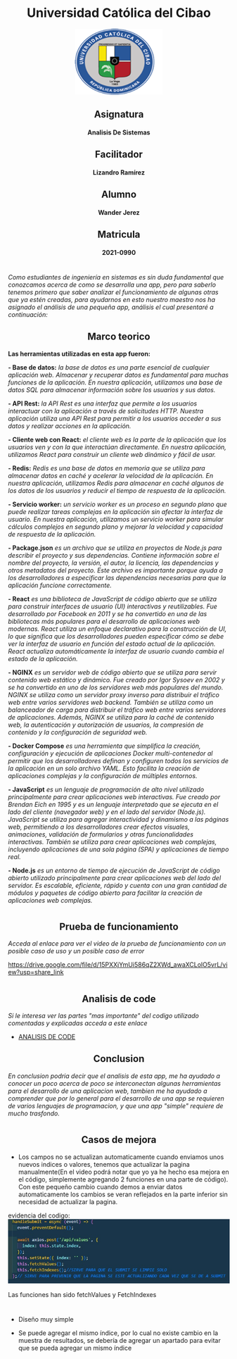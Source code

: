 <center> <h1>Universidad Católica del Cibao</h1> </center>
<center><img src="./multimedia/logo.png" height="150" width="200"></center>

<center> <h2>Asignatura</h2> </center>
<center> <h4>Analisis De Sistemas</h4> </center>
<center> <h2>Facilitador</h2> </center>
<center> <h4>Lizandro Ramírez</h4> </center>
<center> <h2>Alumno</h2> </center>
<center> <h4>Wander Jerez</h4> </center>
<center> <h2>Matricula</h2> </center>
<center> <h4>2021-0990</h4> </center>

#
#


#
#

*Como estudiantes de ingeniería en sistemas es sin duda fundamental que conozcamos acerca de como se desarrolla una app, pero para saberlo tenemos primero que saber analizar el funcionamiento de algunas otras que ya estén creadas, para ayudarnos en esto nuestro maestro nos ha asignado el análisis de una pequeña app, análisis el cual presentaré a continuación:*

<center> <h2>Marco teorico</h2> </center>

**Las herramientas utilizadas en esta app fueron:**

**- Base de datos:** *la base de datos es una parte esencial de cualquier aplicación web. Almacenar y recuperar datos es fundamental para muchas funciones de la aplicación. En nuestra aplicación, utilizamos una base de datos SQL para almacenar información sobre los usuarios y sus datos.*

**- API Rest:** *la API Rest es una interfaz que permite a los usuarios interactuar con la aplicación a través de solicitudes HTTP. Nuestra aplicación utiliza una API Rest para permitir a los usuarios acceder a sus datos y realizar acciones en la aplicación.*

**- Cliente web con React:** *el cliente web es la parte de la aplicación que los usuarios ven y con la que interactúan directamente. En nuestra aplicación, utilizamos React para construir un cliente web dinámico y fácil de usar.*

**- Redis:** *Redis es una base de datos en memoria que se utiliza para almacenar datos en caché y acelerar la velocidad de la aplicación. En nuestra aplicación, utilizamos Redis para almacenar en caché algunos de los datos de los usuarios y reducir el tiempo de respuesta de la aplicación.*

**- Servicio worker:** *un servicio worker es un proceso en segundo plano que puede realizar tareas complejas en la aplicación sin afectar la interfaz de usuario. En nuestra aplicación, utilizamos un servicio worker para simular cálculos complejos en segundo plano y mejorar la velocidad y capacidad de respuesta de la aplicación.*

**- Package.json** *es un archivo que se utiliza en proyectos de Node.js para describir el proyecto y sus dependencias. Contiene información sobre el nombre del proyecto, la versión, el autor, la licencia, las dependencias y otros metadatos del proyecto. Este archivo es importante porque ayuda a los desarrolladores a especificar las dependencias necesarias para que la aplicación funcione correctamente.*

**- React** *es una biblioteca de JavaScript de código abierto que se utiliza para construir interfaces de usuario (UI) interactivas y reutilizables. Fue desarrollado por Facebook en 2011 y se ha convertido en una de las bibliotecas más populares para el desarrollo de aplicaciones web modernas. React utiliza un enfoque declarativo para la construcción de UI, lo que significa que los desarrolladores pueden especificar cómo se debe ver la interfaz de usuario en función del estado actual de la aplicación. React actualiza automáticamente la interfaz de usuario cuando cambia el estado de la aplicación.*

**- NGINX** *es un servidor web de código abierto que se utiliza para servir contenido web estático y dinámico. Fue creado por Igor Sysoev en 2002 y se ha convertido en uno de los servidores web más populares del mundo. NGINX se utiliza como un servidor proxy inverso para distribuir el tráfico web entre varios servidores web backend. También se utiliza como un balanceador de carga para distribuir el tráfico web entre varios servidores de aplicaciones. Además, NGINX se utiliza para la caché de contenido web, la autenticación y autorización de usuarios, la compresión de contenido y la configuración de seguridad web.*

**- Docker Compose** *es una herramienta que simplifica la creación, configuración y ejecución de aplicaciones Docker multi-contenedor al permitir que los desarrolladores definan y configuren todos los servicios de la aplicación en un solo archivo YAML. Esto facilita la creación de aplicaciones complejas y la configuración de múltiples entornos.*

**- JavaScript** *es un lenguaje de programación de alto nivel utilizado principalmente para crear aplicaciones web interactivas. Fue creado por Brendan Eich en 1995 y es un lenguaje interpretado que se ejecuta en el lado del cliente (navegador web) y en el lado del servidor (Node.js). JavaScript se utiliza para agregar interactividad y dinamismo a las páginas web, permitiendo a los desarrolladores crear efectos visuales, animaciones, validación de formularios y otras funcionalidades interactivas. También se utiliza para crear aplicaciones web complejas, incluyendo aplicaciones de una sola página (SPA) y aplicaciones de tiempo real.*

**- Node.js** *es un entorno de tiempo de ejecución de JavaScript de código abierto utilizado principalmente para crear aplicaciones web del lado del servidor. Es escalable, eficiente, rápido y cuenta con una gran cantidad de módulos y paquetes de código abierto para facilitar la creación de aplicaciones web complejas.*
#
#


<center> <h2>Prueba de funcionamiento</h2> </center>

*Acceda al enlace para ver el video de la prueba de funcionamiento con un posible caso de uso y un posible caso de error*

https://drive.google.com/file/d/15PXXjYmUi586qZ2XWd_awaXCLolO5vrL/view?usp=share_link
#

<center> <h2>Analisis de code</h2> </center>

*Si le interesa ver las partes "mas importante" del codigo utilizado comentadas y explicadas acceda a este enlace*

- [ANALISIS DE CODE](ANALISISDECODE.md)



<center> <h2>Conclusion</h2> </center>

*En conclusion podria decir que el analisis de esta app, me ha ayudado a conocer un poco acerca de poco se interconectan algunas herramientas para el desarrollo de una aplicacion web, tambien me ha ayudado a comprender que por lo general para el desarrollo de una app se requieren de varios lenguajes de programacion, y que una app "simple" requiere de mucho trasfondo.*
#


<center> <h2>Casos de mejora</h2> </center>

- Los campos no se actualizan automaticamente cuando enviamos unos nuevos indices o valores, tenemos que actualizar la pagina manualmente(En el video podrá notar que yo ya he hecho esa mejora en el código, simplemente agregando 2 funciones en una parte de código). Con este pequeño cambio cuando demos a enviar datos automaticamente los cambios se veran reflejados en la parte inferior sin necesidad de actualizar la pagina.

evidencia del codigo:
![evidencia](/multimedia/evidencia.jpg)

Las funciones han sido fetchValues y FetchIndexes
#


- Diseño muy simple

- Se puede agregar el mismo índice, por lo cual no existe cambio en la muestra de resultados, se debería de agregar un apartado para evitar que se pueda agregar un mismo índice




